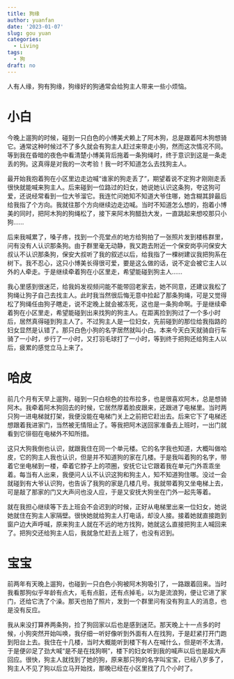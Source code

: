 ```yaml
---
title: 狗缘
author: yuanfan
date: '2023-01-07'
slug: gou yuan
categories:
  - Living
tags:
  - 狗
draft: no
---
```


人有人缘，狗有狗缘，狗缘好的狗通常会给狗主人带来一些小烦恼。

<!--more-->

# 小白

今晚上遛狗的时候，碰到一只白色的小博美犬赖上了阿木狗，总是跟着阿木狗想骑它。通常这种时候过不了多久就会有狗主人赶过来带走小狗，然而这次情况不同。等到我在昏暗的夜色中看清楚小博美背后拖着一条狗绳时，终于意识到这是一条走丢的狗。这真得是对我的一次考验！我一时不知道怎么去找狗主人。

最开始我抱着狗在小区里边走边喊“谁家的狗走丢了”，期望着说不定狗才刚刚走丢很快就能喊来狗主人。后来碰到一位路过的妇女，她说她认识这条狗，夸这狗可爱，还说经常看到一位大爷溜它。我连忙问她知不知道大爷住哪，她含糊其辞最后给我指了个方向。我就往那个方向继续边走边喊。当时不知道怎么想的，抱着小博美的同时，把阿木狗的狗绳松了，接下来阿木狗醋劲大发，一直跳起来想咬那只小狗……

后来我喊累了，嗓子疼，找到一个亮堂点的地方给狗拍了一张照片发到楼栋群里，问有没有人认识那条狗。由于群里毫无动静，我又跑去附近一个保安岗亭问保安大叔认不认识那条狗，保安大叔听了我的叙述以后，给我指了一棵树建议我把狗系在树下。我不忍心，这只小博美长得很可爱，要是这么做的话，说不定会被它主人以外的人牵走。于是继续牵着狗在小区里走，希望能碰到狗主人……

我心里感到很迷茫，给我妈发视频问能不能带回老家去，她不同意，还建议我松了狗绳让狗子自己去找主人。此时我当然很后悔无意中捡起了那条狗绳，可是又觉得松了狗绳任由狗子瞎走，说不定晚上就会被冻死，这也是一条狗命啊。于是继续牵着狗在小区里走，希望能碰到出来找狗的狗主人。在距离捡到狗过了一个多小时后，居然真得碰到狗主人了。不过狗主人是一位妇女，先前碰到的那位给我指路的妇女显然是认错了。那只白色小狗的名字居然就叫小白。本来今天白天就骑自行车骑了一小时，步行了一小时，又打羽毛球打了一小时，等到终于把狗还给狗主人以后，疲累的感觉立马上来了。

# 哈皮

前几个月有天早上遛狗，碰到一只白棕色的拉布拉多，也是很喜欢阿木，总是想骑阿木。我牵着阿木狗回去的时候，它居然厚着脸皮跟来，还跟进了电梯里。当时两只狗一进电梯就打架，我便没能在电梯门关上之前把它赶出去。后来它下了电梯还想跟着我进家门，当然被无情阻止了。等我把阿木送回家准备去上班时，一出门就看到它徘徊在电梯外不知所措。

这只大狗我倒也认识，就跟我住在同一个单元楼。它的名字我也知道，大概叫做哈皮，它的狗主人我也认识，但是并不知道狗的家在几楼。于是我叫着狗的名字，带着它坐电梯到一楼，牵着它脖子上的项圈，安抚它让它跟着我在单元门外乖乖坐着。每当有人出来，我便问人认不认识这狗和狗主人，知不知道狗住哪。没过一会就碰到有大爷认识狗，也告诉了我狗的家是几楼几号。我就带着狗又坐电梯上去，可是敲了那家的门又大声问也没人应，于是又安抚大狗坐在门外一起先等着。

就在我担心继续等下去上班会不会迟到的时候，正好从电梯里出来一位妇女，她说她就住在狗主人家隔壁。很快她就给狗主人打电话，却没人接。接着她就直接跑到窗户边大声呼喊，原来狗主人就在不远的地方找狗，她就这么直接把狗主人喊回来了。把狗交还给狗主人后，我就急忙赶去上班了，也没有迟到。

# 宝宝

前两年有天晚上遛狗，也碰到一只白色小狗被阿木狗吸引了，一路跟着回来。当时我看那狗似乎年龄有点大，毛有点脏，还有点掉毛，以为是流浪狗，便让它进了家门，还给它洗了个澡。那天也拍了照片，发到一个群里问有没有狗主人的消息，也是没有反应。

我从来没打算养两条狗，捡了狗回家以后也是感到迷茫。那天晚上十一点多的时候，小狗突然开始叫唤，我仔细一听好像听到外面有人在找狗，于是赶紧打开门跑到阳台上去。我住在十几楼，当时大概能听到楼下有人在喊什么，但是听不太清，于是便卯足了劲大喊“是不是在找狗啊”，楼下的妇女听到我的喊声以后也是超大声回应。很快，狗主人就找到了她的狗，原来那只狗的名字叫宝宝，已经八岁多了，狗主人不见了狗以后立马开始找，那晚已经在小区里找了几个小时了。


